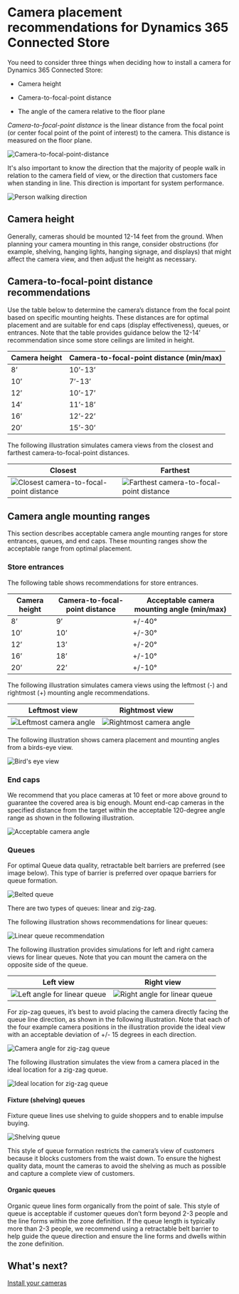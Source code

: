

# Camera placement recommendations for Dynamics 365 Connected Store

You need to consider three things when deciding how to install a camera for Dynamics 365 Connected Store:

- Camera height

- Camera-to-focal-point distance 

- The angle of the camera relative to the floor plane

*Camera-to-focal-point distance* is the linear distance from the focal point (or center focal point of the point of interest) to the 
camera. This distance is measured on the floor plane.

![Camera-to-focal-point-distance](media/camera-to-focal-point.PNG "Camera-to-focal-point-distance")
 
It's also important to know the direction that the majority of people walk in relation to the camera field of view, or the direction that customers face when standing in line. This direction is important for system performance. 

![Person walking direction](media/person-walking-direction.PNG "Person walking direction")

## Camera height

Generally, cameras should be mounted 12-14 feet from the ground. When planning your camera mounting in this range, 
consider obstructions (for example, shelving, hanging lights, hanging signage, and displays) that might affect the 
camera view, and then adjust the height as necessary. 

## Camera-to-focal-point distance recommendations 

Use the table below to determine the camera’s distance from the focal point based on specific mounting heights. 
These distances are for optimal placement and are suitable for end caps (display effectiveness), queues, or entrances. 
Note that the table provides guidance below the 12-14’ recommendation since some store ceilings are limited in height.

|Camera height|Camera-to-focal-point distance (min/max)|
|-------------|-----------------------------------------|
|8’	|10’-13’|
|10’|7’-13’|
|12’|10’-17’|
|14’|11’-18’|
|16’|12’-22’|
|20’|15’-30’|

The following illustration simulates camera views from the closest and farthest camera-to-focal-point distances.

|Closest| Farthest |
|--------------------------------------------------------|----------------------------------------------------|
|![Closest camera-to-focal-point distance](media/focal-point-closest.PNG "Closest camera-to-focal-point distance")|![Farthest camera-to-focal-point distance](media/focal-point-farthest.PNG "Farthest camera-to-focal-point distance")|

## Camera angle mounting ranges

This section describes acceptable camera angle mounting ranges for store entrances, queues, and end caps. These mounting ranges show 
the acceptable range from optimal placement.

### Store entrances

The following table shows recommendations for store entrances.

|Camera height|Camera-to-focal-point distance|Acceptable camera mounting angle (min/max)|
|--------------|-----------------------------|-----------------------------------------------------------------|
|8’ |9’| +/-40°|
|10’|10’|+/-30°|
|12’|13’|+/-20°|
|16’|18’|+/-10°|
|20’|22’|+/-10°|

The following illustration simulates camera views using the leftmost (-) and rightmost (+) mounting angle recommendations.

|Leftmost view|Rightmost view|
|----------------------------------------------------------|-----------------------------------------------------|
|![Leftmost camera angle](media/camera-angle-left.PNG "Leftmost camera angle")|![Rightmost camera angle](media/camera-angle-right.PNG "Rightmost camera angle")|

The following illustration shows camera placement and mounting angles from a birds-eye view.

![Bird's eye view](media/camera-angle-top.PNG "Bird's eye view")
 
### End caps

We recommend that you place cameras at 10 feet or more above ground to guarantee the covered area is big enough. Mount end-cap 
cameras in the specified distance from the target within the acceptable 120-degree angle range as shown in the following illustration.

![Acceptable camera angle](media/camera-angle-acceptable.PNG "Acceptable camera angle")

### Queues

For optimal Queue data quality, retractable belt barriers are preferred (see image below). This type of barrier is preferred over 
opaque barriers for queue formation.

![Belted queue](media/belted-queue.PNG "Belted queue")
 
There are two types of queues: linear and zig-zag.

The following illustration shows recommendations for linear queues:

![Linear queue recommendation](media/camera-angle-linear-queue.PNG "Linear queue recommendation")
 
The following illustration provides simulations for left and right camera views for linear queues. Note that you can mount the camera 
on the opposite side of the queue. 

|Left view|Right view|
|----------------------------------------------------------|-----------------------------------------------------|
|![Left angle for linear queue](media/camera-angle-linear-left.PNG "Left angle for linear queue")|![Right angle for linear queue](media/camera-angle-linear-right.PNG "Right angle for linear queue")| 

For zip-zag queues, it’s best to avoid placing the camera directly facing the queue line direction, as shown in the 
following illustration. Note that each of the four example camera positions in the illustration provide the ideal view with an 
acceptable deviation of +/- 15 degrees in each direction.

![Camera angle for zig-zag queue](media/camera-angle-zig-zag-queue.PNG "Camera angle for zig-zag queue")

The following illustration simulates the view from a camera placed in the ideal location for a zig-zag queue.
  
![Ideal location for zig-zag queue](media/camera-angle-ideal-zig-zag.PNG "Ideal location for zig-zag queue")

#### Fixture (shelving) queues

Fixture queue lines use shelving to guide shoppers and to enable impulse buying. 

![Shelving queue](media/shelving-queue.PNG "Shelving queue")
 
This style of queue formation restricts the camera’s view of customers because it blocks customers from the waist down. 
To ensure the highest quality data, mount the cameras to avoid the shelving as much as possible and capture a complete view of 
customers.

#### Organic queues

Organic queue lines form organically from the point of sale. This style of queue is acceptable if customer queues don’t form 
beyond 2-3 people and the line forms within the zone definition. If the queue length is typically more than 2-3 people, we recommend 
using a retractable belt barrier to help guide the queue direction and ensure the line forms and dwells within the zone definition.

## What's next?

[Install your cameras](camera-installation.md)
